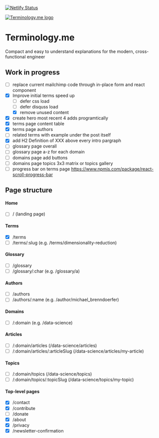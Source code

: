 [![Netlify Status](https://api.netlify.com/api/v1/badges/ff02baee-522e-456e-a7fc-242739914b60/deploy-status)](https://app.netlify.com/sites/determined-fermat-3be022/deploys)

[![Terminology.me logo](https://terminology.me/logo.png)](https://terminology.me)

# Terminology.me

Compact and easy to understand explanations for the modern, cross-functional engineer

## Work in progress

- [ ] replace current mailchimp code through in-place form and react component
- [x] Improve initial terms speed up
  - [ ] defer css load
  - [ ] defer disquss load
  - [x] remove unused content
- [x] create hero most recent 4 adds programtically
- [x] terms page content table
- [x] terms page authors
- [ ] related terms with example under the post itself
- [x] add H2 Definition of XXX above every intro pargraph
- [ ] glossary page overall
- [ ] glossary page a-z for each domain
- [ ] domains page add buttons
- [ ] domains page topics 3x3 matrix or topics gallery
- [ ] progress bar on terms page https://www.npmjs.com/package/react-scroll-progress-bar

## Page structure

#### Home

- [ ] / (landing page)

#### Terms

- [x] /terms
- [ ] /terms/:slug (e.g. /terms/dimensionality-reduction)

#### Glossary

- [ ] /glossary
- [ ] /glossary/:char (e.g. /glossary/a)

#### Authors

- [ ] /authors
- [ ] /authors/:name (e.g. /author/michael_brenndoerfer)

#### Domains

- [ ] /:domain (e.g. /data-science)

#### Articles

- [ ] /:domain/articles (/data-science/articles)
- [ ] /:domain/articles/:articleSlug (/data-science/articles/my-article)

#### Topics

- [ ] /:domain/topics (/data-science/topics)
- [ ] /:domain/topics/:topicSlug (/data-science/topics/my-topic)

#### Top-level pages

- [x] /contact
- [x] /contribute
- [ ] /donate
- [x] /about
- [x] /privacy
- [x] /newsletter-confirmation
